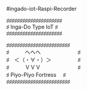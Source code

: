 #ingado-iot-Raspi-Recorder

♯♯♯♯♯♯♯♯♯♯♯♯♯♯♯♯♯♯♯♯♯  
♯  Inga-Do Type IoT ♯  
♯♯♯♯♯♯♯♯♯♯♯♯♯♯♯♯♯♯♯♯♯  
  
♯♯♯♯♯♯♯♯♯♯♯♯♯♯♯♯♯♯♯♯♯♯♯♯  
♯　　　ヘヘヘ　　　　　　　♯  
♯　＜（・∀・）＞　　　　　♯  
♯　　　ＶＶＶ　　　　　　　♯  
♯ Piyo-Piyo Fortress 　♯  
♯♯♯♯♯♯♯♯♯♯♯♯♯♯♯♯♯♯♯♯♯♯♯♯  
